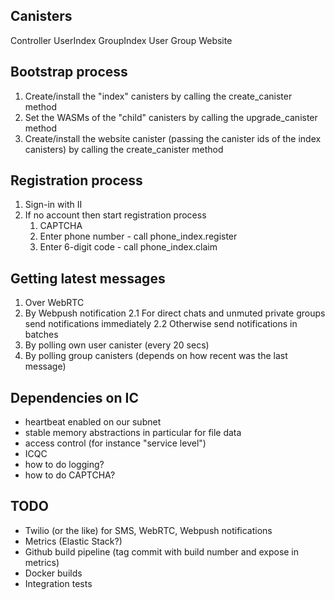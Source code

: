 Canisters
---------
Controller
UserIndex
GroupIndex
User
Group
Website

Bootstrap process
-----------------
1. Create/install the "index" canisters by calling the create_canister method
2. Set the WASMs of the "child" canisters by calling the upgrade_canister method
3. Create/install the website canister (passing the canister ids of the index canisters) by calling the create_canister method

Registration process
--------------------
1. Sign-in with II
2. If no account then start registration process
    1. CAPTCHA
    2. Enter phone number - call phone_index.register
    3. Enter 6-digit code - call phone_index.claim

Getting latest messages
-----------------------
1. Over WebRTC
2. By Webpush notification 
  2.1 For direct chats and unmuted private groups send notifications immediately
  2.2 Otherwise send notifications in batches
3. By polling own user canister (every 20 secs)
4. By polling group canisters (depends on how recent was the last message)

Dependencies on IC
------------------
- heartbeat enabled on our subnet
- stable memory abstractions in particular for file data
- access control (for instance "service level")
- ICQC
- how to do logging?
- how to do CAPTCHA?

TODO
----
- Twilio (or the like) for SMS, WebRTC, Webpush notifications
- Metrics (Elastic Stack?)
- Github build pipeline (tag commit with build number and expose in metrics)
- Docker builds
- Integration tests

